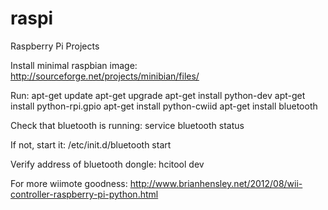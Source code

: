 raspi
=====

Raspberry Pi Projects

Install minimal raspbian image:
http://sourceforge.net/projects/minibian/files/

Run:
apt-get update
apt-get upgrade
apt-get install python-dev
apt-get install python-rpi.gpio
apt-get install python-cwiid
apt-get install bluetooth

Check that bluetooth is running:
service bluetooth status

If not, start it:
/etc/init.d/bluetooth start

Verify address of bluetooth dongle:
hcitool dev

For more wiimote goodness:
http://www.brianhensley.net/2012/08/wii-controller-raspberry-pi-python.html
